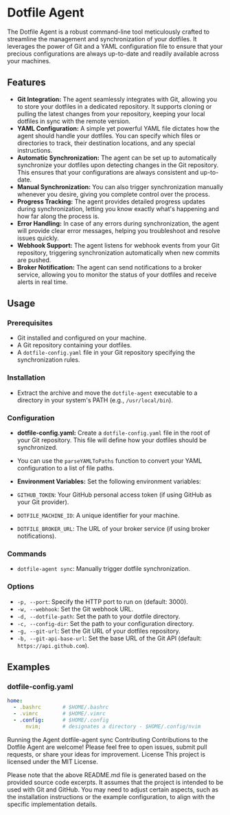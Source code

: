 # Dotfile Agent

The Dotfile Agent is a robust command-line tool meticulously crafted to streamline the management and synchronization of
your dotfiles. It leverages the power of Git and a YAML configuration file to ensure that your precious configurations
are always up-to-date and readily available across your machines.

## Features

* **Git Integration:**  The agent seamlessly integrates with Git, allowing you to store your dotfiles in a dedicated
  repository. It supports cloning or pulling the latest changes from your repository, keeping your local dotfiles in
  sync with the remote version.
* **YAML Configuration:**  A simple yet powerful YAML file dictates how the agent should handle your dotfiles. You can
  specify which files or directories to track, their destination locations, and any special instructions.
* **Automatic Synchronization:**  The agent can be set up to automatically synchronize your dotfiles upon detecting
  changes in the Git repository. This ensures that your configurations are always consistent and up-to-date.
* **Manual Synchronization:**  You can also trigger synchronization manually whenever you desire, giving you complete
  control over the process.
* **Progress Tracking:**  The agent provides detailed progress updates during synchronization, letting you know exactly
  what's happening and how far along the process is.
* **Error Handling:**  In case of any errors during synchronization, the agent will provide clear error messages,
  helping you troubleshoot and resolve issues quickly.
* **Webhook Support:**  The agent listens for webhook events from your Git repository, triggering synchronization
  automatically when new commits are pushed.
* **Broker Notification:**  The agent can send notifications to a broker service, allowing you to monitor the status of
  your dotfiles and receive alerts in real time.

## Usage

### Prerequisites

* Git installed and configured on your machine.
* A Git repository containing your dotfiles.
* A `dotfile-config.yaml` file in your Git repository specifying the synchronization rules.

### Installation
* Extract the archive and move the `dotfile-agent` executable to a directory in your system's PATH (e.g.,
  `/usr/local/bin`).

### Configuration

* **dotfile-config.yaml:**  Create a `dotfile-config.yaml` file in the root of your Git repository. This file will
  define how your dotfiles should be synchronized.
* You can use the `parseYAMLToPaths` function to convert your YAML configuration to a list of file paths.

* **Environment Variables:**  Set the following environment variables:
* `GITHUB_TOKEN`:  Your GitHub personal access token (if using GitHub as your Git provider).
* `DOTFILE_MACHINE_ID`:  A unique identifier for your machine.
* `DOTFILE_BROKER_URL`:  The URL of your broker service (if using broker notifications).

### Commands

* `dotfile-agent sync`:  Manually trigger dotfile synchronization.

### Options

* `-p, --port`:  Specify the HTTP port to run on (default: 3000).
* `-w, --webhook`:  Set the Git webhook URL.
* `-d, --dotfile-path`:  Set the path to your dotfile directory. 
* `-c, --config-dir`:  Set the path to your configuration directory. 
* `-g, --git-url`:  Set the Git URL of your dotfiles repository. 
* `-b, --git-api-base-url`:  Set the base URL of the Git API (default: `https://api.github.com`). 

## Examples

### dotfile-config.yaml

```yaml
home:
  - .bashrc       # $HOME/.bashrc
  - .vimrc        # $HOME/.vimrc
  - .config:      # $HOME/.config
      nvim;       # designates a directory - $HOME/.config/nvim
```

Running the Agent
dotfile-agent sync
Contributing
Contributions to the Dotfile Agent are welcome! Please feel free to open issues, submit pull requests, or share your
ideas for improvement.
License
This project is licensed under the MIT License.

Please note that the above README.md file is generated based on the provided source code excerpts. It assumes that the
project is intended to be used with Git and GitHub. You may need to adjust certain aspects, such as the installation
instructions or the example configuration, to align with the specific implementation details. 